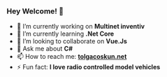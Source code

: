 ### Hey Welcome! 👋

- 🔭 I’m currently working on **Multinet inventiv**
- 🌱 I’m currently learning **.Net Core**
- 👯 I’m looking to collaborate on **Vue.Js**
- 💬 Ask me about **C#**
- 📫 How to reach me: **[tolgacoskun.net](http://tolgacoskun.net)**
- ⚡ Fun fact: **I love radio controlled model vehicles**
